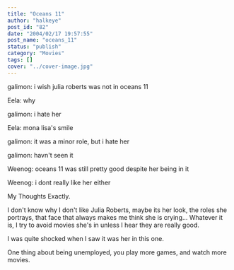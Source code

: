 ```yaml
---
title: "Oceans 11"
author: "halkeye"
post_id: "82"
date: "2004/02/17 19:57:55"
post_name: "oceans_11"
status: "publish"
category: "Movies"
tags: []
cover: "../cover-image.jpg"
---
```


galimon: i wish julia roberts was not in oceans 11  

Eela: why  

galimon: i hate her  

Eela: mona lisa's smile  

galimon: it was a minor role, but i hate her  

galimon: havn't seen it  

Weenog: oceans 11 was still pretty good despite her being in it  

Weenog: i dont really like her either

My Thoughts Exactly.

I don't know why I don't like Julia Roberts, maybe its her look, the roles she portrays, that face that always makes me think she is crying... Whatever it is, I try to avoid movies she's in unless I hear they are really good.

I was quite shocked when I saw it was her in this one.

  

One thing about being unemployed, you play more games, and watch more movies.